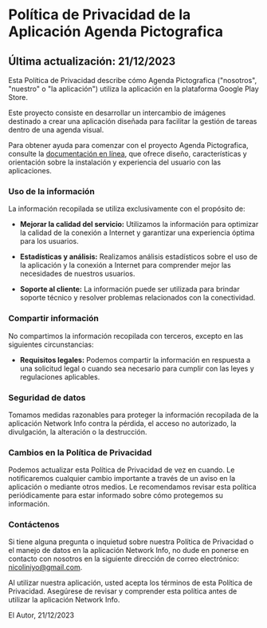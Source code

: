 # Política de Privacidad de la Aplicación Agenda Pictografica

## Última actualización: 21/12/2023

Esta Política de Privacidad describe cómo Agenda Pictografica ("nosotros", "nuestro" o "la aplicación") utiliza la aplicación en la plataforma Google Play Store.

Este proyecto consiste en desarrollar un intercambio de imágenes destinado a crear una aplicación diseñada para facilitar la gestión de tareas dentro de una agenda visual.

Para obtener ayuda para comenzar con el proyecto Agenda Pictografica, consulte la
[documentación en línea](https://nicoliniyo.github.io/agendapictografica/), que ofrece diseño,
características y orientación sobre la instalación y experiencia del usuario con las aplicaciones.

### Uso de la información

La información recopilada se utiliza exclusivamente con el propósito de:

- **Mejorar la calidad del servicio:** Utilizamos la información para optimizar la calidad de la conexión a Internet y garantizar una experiencia óptima para los usuarios.

- **Estadísticas y análisis:** Realizamos análisis estadísticos sobre el uso de la aplicación y la conexión a Internet para comprender mejor las necesidades de nuestros usuarios.

- **Soporte al cliente:** La información puede ser utilizada para brindar soporte técnico y resolver problemas relacionados con la conectividad.

### Compartir información

No compartimos la información recopilada con terceros, excepto en las siguientes circunstancias:

- **Requisitos legales:** Podemos compartir la información en respuesta a una solicitud legal o cuando sea necesario para cumplir con las leyes y regulaciones aplicables.

### Seguridad de datos

Tomamos medidas razonables para proteger la información recopilada de la aplicación Network Info contra la pérdida, el acceso no autorizado, la divulgación, la alteración o la destrucción.

### Cambios en la Política de Privacidad

Podemos actualizar esta Política de Privacidad de vez en cuando. Le notificaremos cualquier cambio importante a través de un aviso en la aplicación o mediante otros medios. Le recomendamos revisar esta política periódicamente para estar informado sobre cómo protegemos su información.

### Contáctenos

Si tiene alguna pregunta o inquietud sobre nuestra Política de Privacidad o el manejo de datos en la aplicación Network Info, no dude en ponerse en contacto con nosotros en la siguiente dirección de correo electrónico: nicoliniyo@gmail.com.

Al utilizar nuestra aplicación, usted acepta los términos de esta Política de Privacidad. Asegúrese de revisar y comprender esta política antes de utilizar la aplicación Network Info.

El Autor, 21/12/2023
